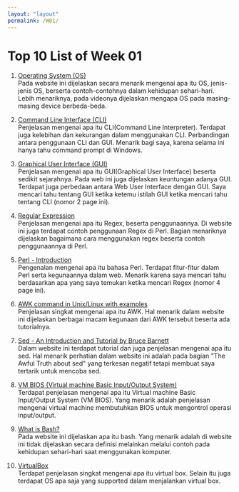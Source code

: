 ```yaml
---
layout: "layout"
permalink: /W01/
---
```


# Top 10 List of Week 01

1. [Operating System (OS)](https://whatis.techtarget.com/definition/operating-system-OS)<br>
Pada website ini dijelaskan secara menarik mengenai apa itu OS, jenis-jenis OS, berserta contoh-contohnya dalam kehidupan sehari-hari. Lebih menariknya, pada videonya dijelaskan mengapa OS pada masing-masing device berbeda-beda.

2. [Command Line Interface (CLI)](https://searchwindowsserver.techtarget.com/definition/command-line-interface-CLI)<br>
Penjelasan mengenai apa itu CLI(Command Line Interpreter). Terdapat juga kelebihan dan kekurangan dalam menggunakan CLI. Perbandingan antara penggunaan CLI dan GUI. Menarik bagi saya, karena selama ini hanya tahu command prompt di Windows.

3. [Graphical User Interface (GUI)](https://www.omnisci.com/technical-glossary/graphical-user-interface)<br>
Penjelasan mengenai apa itu GUI(Graphical User Interface) beserta sedikit sejarahnya. Pada web ini juga dijelaskan keuntungan adanya GUI. Terdapat juga perbedaan antara Web User Interface dengan GUI. Saya mencari tahu tentang GUI ketika ketemu istilah GUI ketika mencari tahu tentang CLI (nomor 2 page ini).

4. [Regular Expression](https://www.computerhope.com/jargon/r/regex.htm)<br>
Penjelasan mengenai apa itu Regex, beserta penggunaannya. Di website ini juga terdapat contoh penggunaan Regex di Perl. Bagian menariknya dijelaskan bagaimana cara menggunakan regex beserta contoh penggunaannya di Perl.

5. [Perl - Introduction](https://www.tutorialspoint.com/perl/perl_introduction.htm)<br>
Pengenalan mengenai apa itu bahasa Perl. Terdapat fitur-fitur dalam Perl serta kegunaannya dalam web. Menarik karena saya mencari tahu berdasarkan apa yang saya temukan ketika mencari Regex (nomor 4 page ini).

6. [AWK command in Unix/Linux with examples](https://www.geeksforgeeks.org/awk-command-unixlinux-examples/)<br>
Penjelasan singkat mengenai apa itu AWK. Hal menarik dalam website ini dijelaskan berbagai macam kegunaan dari AWK tersebut beserta ada tutorialnya.

7. [Sed - An Introduction and Tutorial by Bruce Barnett](https://www.grymoire.com/Unix/Sed.html)<br>
Dalam website ini terdapat tutorial dan juga penjelasan mengenai apa itu sed. Hal menarik perhatian dalam website ini adalah pada bagian "The Awful Truth about sed" yang terkesan negatif tetapi membuat saya tertarik untuk mencoba sed.

8. [VM BIOS (Virtual machine Basic Input/Output System)](https://searchservervirtualization.techtarget.com/definition/VM-BIOS-virtual-machine-basic-input-output-system)<br>
Terdapat penjelasan mengenai apa itu Virtual machine Basic Input/Output System (VM BIOS). Yang menarik adalah penjelasan mengenai virtual machine membutuhkan BIOS untuk mengontrol operasi input/output.

9. [What is Bash?](https://opensource.com/resources/what-bash)<br>
Pada website ini dijelaskan apa itu bash. Yang menarik adalah di website ini tidak dijelaskan secara definisi melainkan melalui contoh pada kehidupan sehari-hari saat menggunakan komputer.

10. [VirtualBox](https://www.computerhope.com/jargon/v/virtualbox.htm)<br>
Terdapat penjelasan singkat mengenai apa itu virtual box. Selain itu juga terdapat OS apa saja yang supported dalam menjalankan virtual box.

